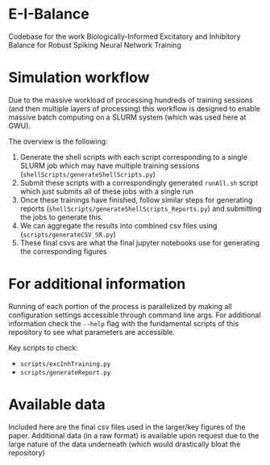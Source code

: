 # E-I-Balance
Codebase for the work Biologically-Informed Excitatory and Inhibitory Balance for Robust Spiking Neural Network Training

# Simulation workflow
Due to the massive workload of processing hundreds of training sessions (and then multiple layers of processing) this workflow is designed to enable massive batch computing on a SLURM system (which was used here at GWU).

The overview is the following:  
1. Generate the shell scripts with each script corresponding to a single SLURM job which may have multiple training sessions (`shellScripts/generateShellScripts.py`)  
2. Submit these scripts with a correspondingly generated `runAll.sh` script which just submits all of these jobs with a single run  
3. Once these trainings have finished, follow similar steps for generating reports (`shellScripts/generateShellScripts_Reports.py`) and submitting the jobs to generate this.  
4. We can aggregate the results into combined csv files using (`scripts/generateCSV_SR.py`)
5. These final csvs are what the final jupyter notebooks use for generating the corresponding figures


# For additional information
Running of each portion of the process is parallelized by making all configuration settings accessible through command line args. For additional information check the `--help` flag with the fundamental scripts of this repository to see what parameters are accessible.  

Key scripts to check:
- `scripts/excInhTraining.py`
- `scripts/generateReport.py`

# Available data
Included here are the final csv files used in the larger/key figures of the paper. Additional data (in a raw format) is available upon request due to the large nature of the data underneath (which would drastically bloat the repository)
